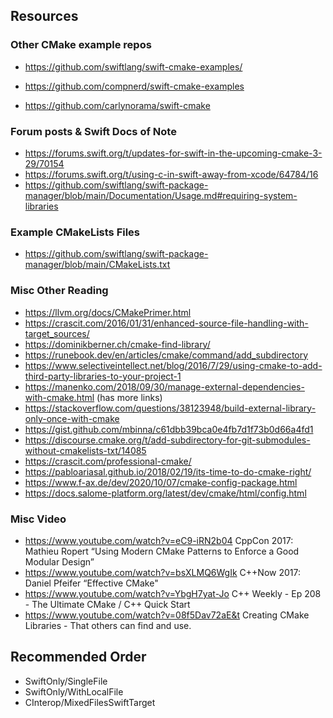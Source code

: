## Resources

### Other CMake example repos
- https://github.com/swiftlang/swift-cmake-examples/
- https://github.com/compnerd/swift-cmake-examples


- https://github.com/carlynorama/swift-cmake


### Forum posts & Swift Docs of Note
- https://forums.swift.org/t/updates-for-swift-in-the-upcoming-cmake-3-29/70154
- https://forums.swift.org/t/using-c-in-swift-away-from-xcode/64784/16
- https://github.com/swiftlang/swift-package-manager/blob/main/Documentation/Usage.md#requiring-system-libraries

### Example CMakeLists Files
- https://github.com/swiftlang/swift-package-manager/blob/main/CMakeLists.txt


### Misc Other Reading
- https://llvm.org/docs/CMakePrimer.html
- https://crascit.com/2016/01/31/enhanced-source-file-handling-with-target_sources/
- https://dominikberner.ch/cmake-find-library/
- https://runebook.dev/en/articles/cmake/command/add_subdirectory
- https://www.selectiveintellect.net/blog/2016/7/29/using-cmake-to-add-third-party-libraries-to-your-project-1
- https://manenko.com/2018/09/30/manage-external-dependencies-with-cmake.html (has more links)
- https://stackoverflow.com/questions/38123948/build-external-library-only-once-with-cmake
- https://gist.github.com/mbinna/c61dbb39bca0e4fb7d1f73b0d66a4fd1
- https://discourse.cmake.org/t/add-subdirectory-for-git-submodules-without-cmakelists-txt/14085
- https://crascit.com/professional-cmake/
- https://pabloariasal.github.io/2018/02/19/its-time-to-do-cmake-right/
- https://www.f-ax.de/dev/2020/10/07/cmake-config-package.html
- https://docs.salome-platform.org/latest/dev/cmake/html/config.html

### Misc Video
- https://www.youtube.com/watch?v=eC9-iRN2b04 CppCon 2017: Mathieu Ropert “Using Modern CMake Patterns to Enforce a Good Modular Design”
- https://www.youtube.com/watch?v=bsXLMQ6WgIk C++Now 2017: Daniel Pfeifer “Effective CMake"
- https://www.youtube.com/watch?v=YbgH7yat-Jo C++ Weekly - Ep 208 - The Ultimate CMake / C++ Quick Start
- https://www.youtube.com/watch?v=08f5Dav72aE&t Creating CMake Libraries - That others can find and use.


## Recommended Order

- SwiftOnly/SingleFile
- SwiftOnly/WithLocalFile
- CInterop/MixedFilesSwiftTarget


